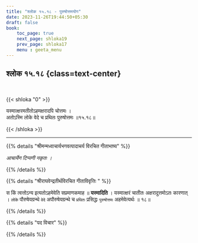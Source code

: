 ```yaml
---
title: "श्लोक १५.१८ - पुरुषोत्तमयोग"
date: 2023-11-26T19:44:50+05:30
draft: false
book:
    toc_page: true
    next_page: shloka19
    prev_page: shloka17
    menu : geeta_menu
---
```




## श्लोक १५.१८ {class=text-center}

<br/>

{{< shloka  "0"  >}}

यस्मात्क्षरमतीतोऽहमक्षरादपि चोत्तमः ।  
अतोऽस्मि लोके वेदे च प्रथितः पुरुषोत्तमः ॥१५.१८॥

{{< /shloka >}}

---


{{% details "श्रीमन्मध्वाचार्यभगवत्पादाचर्य विरचित  गीताभाष्य" %}}

*आचार्येण टिप्पणी नकृतः ।*

{{% /details %}}



{{% details "श्रीराघवेन्द्रतीर्थविरचित गीताविवृत्तिः " %}}

स किं त्वत्तोऽन्य इत्यतोऽहमेवेति सप्रमाणकमाह 
॥ **यस्मादिति** । यस्मात्क्षरं चातीतः अक्षरादुत्तमोऽतः 
कारणात्‌ । `लोके` पौरुषेयग्रन्थे `वेदे`
अपौरुषेयग्रन्थे च `प्रथितः` प्रसिद्धः 
`पुरुषोत्तमः` अहमेवेत्यर्थः ॥ १८॥

{{% /details %}}



{{% details "पद विचार" %}}


{{% /details %}}
